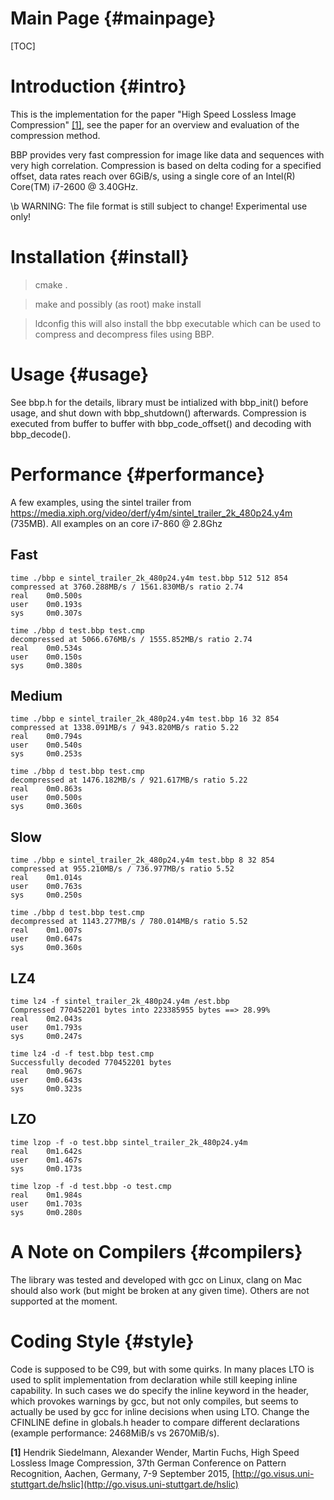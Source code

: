 Main Page {#mainpage}
=========

[TOC]

# Introduction {#intro}
This is the implementation for the paper "High Speed Lossless Image Compression" [[1]](#f1), see the paper for an overview and evaluation of the compression method.

BBP provides very fast compression for image like data and sequences with very high correlation. Compression is based on delta coding for a specified offset, data rates reach over 6GiB/s, using a single core of an Intel(R) Core(TM) i7-2600 @ 3.40GHz.

\b WARNING: The file format is still subject to change! Experimental use only!

# Installation {#install}
> cmake .

> make
and possibly (as root)
> make install

> ldconfig
this will also install the bbp executable which can be used to compress and decompress files using BBP.

# Usage {#usage}
See bbp.h for the details, library must be intialized with bbp_init() before usage, and shut down with bbp_shutdown() afterwards.
Compression is executed from buffer to buffer with bbp_code_offset() and decoding with bbp_decode().

# Performance {#performance}


A few examples, using the sintel trailer from https://media.xiph.org/video/derf/y4m/sintel_trailer_2k_480p24.y4m (735MB). All examples on an core i7-860 @ 2.8Ghz

## Fast

    time ./bbp e sintel_trailer_2k_480p24.y4m test.bbp 512 512 854
    compressed at 3760.288MB/s / 1561.830MB/s ratio 2.74
    real    0m0.500s
    user    0m0.193s
    sys     0m0.307s

    time ./bbp d test.bbp test.cmp
    decompressed at 5066.676MB/s / 1555.852MB/s ratio 2.74
    real    0m0.534s
    user    0m0.150s
    sys     0m0.380s

## Medium

    time ./bbp e sintel_trailer_2k_480p24.y4m test.bbp 16 32 854
    compressed at 1338.091MB/s / 943.820MB/s ratio 5.22
    real    0m0.794s
    user    0m0.540s
    sys     0m0.253s

    time ./bbp d test.bbp test.cmp
    decompressed at 1476.182MB/s / 921.617MB/s ratio 5.22
    real    0m0.863s
    user    0m0.500s
    sys     0m0.360s

## Slow

    time ./bbp e sintel_trailer_2k_480p24.y4m test.bbp 8 32 854
    compressed at 955.210MB/s / 736.977MB/s ratio 5.52
    real    0m1.014s
    user    0m0.763s
    sys     0m0.250s

    time ./bbp d test.bbp test.cmp
    decompressed at 1143.277MB/s / 780.014MB/s ratio 5.52
    real    0m1.007s
    user    0m0.647s
    sys     0m0.360s

## LZ4

    time lz4 -f sintel_trailer_2k_480p24.y4m /est.bbp 
    Compressed 770452201 bytes into 223385955 bytes ==> 28.99%                     
    real    0m2.043s
    user    0m1.793s
    sys     0m0.247s

    time lz4 -d -f test.bbp test.cmp 
    Successfully decoded 770452201 bytes                                           
    real    0m0.967s
    user    0m0.643s
    sys     0m0.323s

## LZO

    time lzop -f -o test.bbp sintel_trailer_2k_480p24.y4m
    real    0m1.642s
    user    0m1.467s
    sys     0m0.173s

    time lzop -f -d test.bbp -o test.cmp 
    real    0m1.984s
    user    0m1.703s
    sys     0m0.280s

# A Note on Compilers {#compilers}
The library was tested and developed with gcc on Linux, clang on Mac should also work (but might be broken at any given time). Others are not supported at the moment.

# Coding Style {#style}
Code is supposed to be C99, but with some quirks. In many places LTO is used to split implementation from declaration while still keeping inline capability. In such cases we do specify the inline keyword in the header, which provokes warnings by gcc, but not only compiles, but seems to actually be used by gcc for inline decisions when using LTO. Change the CFINLINE define in globals.h header to compare different declarations (example performance: 2468MiB/s vs 2670MiB/s).

<b id="f1">[1]</b> Hendrik Siedelmann, Alexander Wender, Martin Fuchs, High Speed Lossless Image Compression, 37th German Conference on Pattern Recognition, Aachen, Germany, 7-9 September 2015, [http://go.visus.uni-stuttgart.de/hslic](http://go.visus.uni-stuttgart.de/hslic)